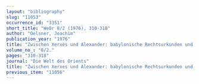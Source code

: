 ```yaml
---
layout: "bibliography"
slug: "11053"
occurrence_id: "3351"
short_title: "WeOr 8/2 (1976), 310-318"
author: "Oelsner, Joachim"
publication_year: "1976"
title: "Zwischen Xerxes und Alexander: babylonische Rechtsurkunden und Wirtschaftstexte aus der späten Achämenidenzeit,"
volume_no_: "8/2."
pages: "310-318"
journal: "Die Welt des Orients"
title: "Zwischen Xerxes und Alexander: babylonische Rechtsurkunden und Wirtschaftstexte aus der späten Achämenidenzeit,"
previous_item: "11056"
---
```

